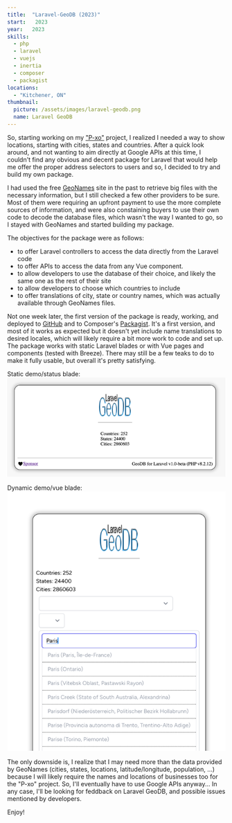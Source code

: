```yaml
---
title:  "Laravel-GeoDB (2023)"
start:   2023
year:   2023
skills:
  - php
  - laravel
  - vuejs
  - inertia
  - composer
  - packagist 
locations:
  - "Kitchener, ON"
thumbnail:
  picture: /assets/images/laravel-geodb.png
  name: Laravel GeoDB
---
```

So, starting working on my ["P-xo"](/projects/2023%20-%20p-xo) project, I realized I needed a way to show locations,
starting with cities, states and countries. After a quick look around, and not wanting to aim directly at Google APIs
at this time, I couldn't find any obvious and decent package for Laravel that would help me offer the proper
address selectors to users and so, I decided to try and build my own package.

I had used the free [GeoNames](http://www.geonames.org) site in the past to retrieve big files with the necessary
information, but I still checked a few other providers to be sure. Most of them were requiring an upfront payment to
use the more complete sources of information, and were also constaining buyers to use their own code to decode the
database files, which wasn't the way I wanted to go, so I stayed with GeoNames and started building my package.

The objectives for the package were as follows:
- to offer Laravel controllers to access the data directly from the Laravel code
- to offer APIs to access the data from any Vue component.
- to allow developers to use the database of their choice, and likely the same one as the rest of their site
- to allow developers to choose which countries to include
- to offer translations of city, state or country names, which was actually available through GeoNames files.

Not one week later, the first version of the package is ready, working, and deployed to
[GitHub](https://github.com/peergum/geodb) and to Composer's
[Packagist](https://packagist.org/packages/peergum/geodb). It's a first version, and most of it works as expected but
it doesn't yet include name translations to desired locales, which will likely require a bit more work to code and
set up. The package works with static Laravel blades or with Vue pages and components (tested with Breeze). There
may still be a few teaks to do to make it fully usable, but overall it's pretty satisfying.

Static demo/status blade:
![Example 1](/assets/images/geodb_example_1.png)

Dynamic demo/vue blade:
![Example 2](/assets/images/geodb_example_2.png)

The only downside is, I realize that I may need more than the data provided by GeoNames (cities, states, locations,
latitude/longitude, population, ...) because I will likely require the names and locations of businesses too for the
"P-xo" project. So, I'll eventually have to use Google APIs anyway... In any case, I'll be looking for feddback on
Laravel GeoDB, and possible issues mentioned by developers.

Enjoy!